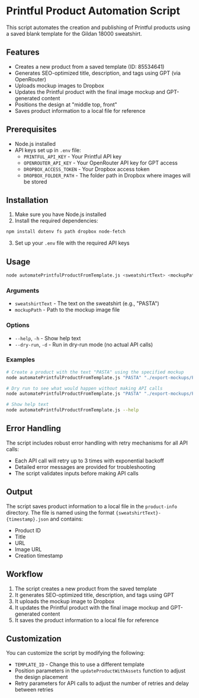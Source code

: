 # Printful Product Automation Script

This script automates the creation and publishing of Printful products using a saved blank template for the Gildan 18000 sweatshirt.

## Features

- Creates a new product from a saved template (ID: 85534641)
- Generates SEO-optimized title, description, and tags using GPT (via OpenRouter)
- Uploads mockup images to Dropbox
- Updates the Printful product with the final image mockup and GPT-generated content
- Positions the design at "middle top, front"
- Saves product information to a local file for reference

## Prerequisites

- Node.js installed
- API keys set up in `.env` file:
  - `PRINTFUL_API_KEY` - Your Printful API key
  - `OPENROUTER_API_KEY` - Your OpenRouter API key for GPT access
  - `DROPBOX_ACCESS_TOKEN` - Your Dropbox access token
  - `DROPBOX_FOLDER_PATH` - The folder path in Dropbox where images will be stored

## Installation

1. Make sure you have Node.js installed
2. Install the required dependencies:

```bash
npm install dotenv fs path dropbox node-fetch
```

3. Set up your `.env` file with the required API keys

## Usage

```bash
node automatePrintfulProductFromTemplate.js <sweatshirtText> <mockupPath>
```

### Arguments

- `sweatshirtText` - The text on the sweatshirt (e.g., "PASTA")
- `mockupPath` - Path to the mockup image file

### Options

- `--help`, `-h` - Show help text
- `--dry-run`, `-d` - Run in dry-run mode (no actual API calls)

### Examples

```bash
# Create a product with the text "PASTA" using the specified mockup
node automatePrintfulProductFromTemplate.js "PASTA" "./export-mockups/PASTA/PASTA-BLACK.png"

# Dry run to see what would happen without making API calls
node automatePrintfulProductFromTemplate.js "PASTA" "./export-mockups/PASTA/PASTA-BLACK.png" --dry-run

# Show help text
node automatePrintfulProductFromTemplate.js --help
```

## Error Handling

The script includes robust error handling with retry mechanisms for all API calls:

- Each API call will retry up to 3 times with exponential backoff
- Detailed error messages are provided for troubleshooting
- The script validates inputs before making API calls

## Output

The script saves product information to a local file in the `product-info` directory. The file is named using the format `{sweatshirtText}-{timestamp}.json` and contains:

- Product ID
- Title
- URL
- Image URL
- Creation timestamp

## Workflow

1. The script creates a new product from the saved template
2. It generates SEO-optimized title, description, and tags using GPT
3. It uploads the mockup image to Dropbox
4. It updates the Printful product with the final image mockup and GPT-generated content
5. It saves the product information to a local file for reference

## Customization

You can customize the script by modifying the following:

- `TEMPLATE_ID` - Change this to use a different template
- Position parameters in the `updateProductWithAssets` function to adjust the design placement
- Retry parameters for API calls to adjust the number of retries and delay between retries